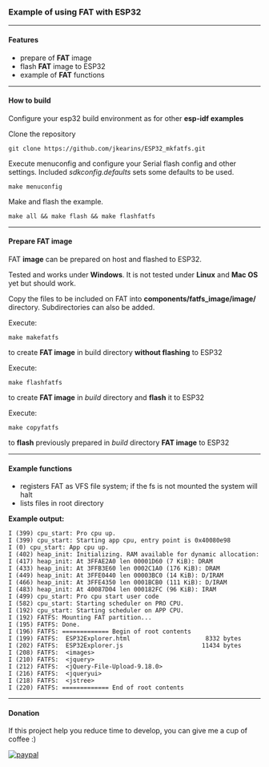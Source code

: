 ### Example of using **FAT** with ESP32

---

#### Features

* prepare of **FAT** image
* flash **FAT** image to ESP32
* example of **FAT** functions

---

#### How to build

Configure your esp32 build environment as for other **esp-idf examples**

Clone the repository

`git clone https://github.com/jkearins/ESP32_mkfatfs.git`

Execute menuconfig and configure your Serial flash config and other settings. Included *sdkconfig.defaults* sets some defaults to be used.

`make menuconfig`

Make and flash the example.

`make all && make flash && make flashfatfs`

---

#### Prepare **FAT** image

FAT **image** can be prepared on host and flashed to ESP32.

Tested and works under **Windows**.
It is not tested under **Linux** and **Mac OS** yet but should work.

Copy the files to be included on FAT into **components/fatfs_image/image/** directory. Subdirectories can also be added.

Execute:

`make makefatfs`

to create **FAT image** in build directory **without flashing** to ESP32

Execute:

`make flashfatfs`

to create **FAT image** in *build* directory and **flash** it to ESP32

Execute:

`make copyfatfs`

to **flash** previously prepared in *build* directory **FAT image** to ESP32

---

#### Example functions

* registers FAT as VFS file system; if the fs is not mounted the system will halt
* lists files in root directory


**Example output:**

```
I (399) cpu_start: Pro cpu up.
I (399) cpu_start: Starting app cpu, entry point is 0x40080e98
I (0) cpu_start: App cpu up.
I (402) heap_init: Initializing. RAM available for dynamic allocation:
I (417) heap_init: At 3FFAE2A0 len 00001D60 (7 KiB): DRAM
I (433) heap_init: At 3FFB3E60 len 0002C1A0 (176 KiB): DRAM
I (449) heap_init: At 3FFE0440 len 00003BC0 (14 KiB): D/IRAM
I (466) heap_init: At 3FFE4350 len 0001BCB0 (111 KiB): D/IRAM
I (483) heap_init: At 40087D04 len 000182FC (96 KiB): IRAM
I (499) cpu_start: Pro cpu start user code
I (582) cpu_start: Starting scheduler on PRO CPU.
I (192) cpu_start: Starting scheduler on APP CPU.
I (192) FATFS: Mounting FAT partition...
I (195) FATFS: Done.
I (196) FATFS: ============= Begin of root contents
I (199) FATFS: 	ESP32Explorer.html              	   8332 bytes
I (202) FATFS: 	ESP32Explorer.js                	  11434 bytes
I (208) FATFS: 	<images>
I (210) FATFS: 	<jquery>
I (212) FATFS: 	<jQuery-File-Upload-9.18.0>
I (216) FATFS: 	<jqueryui>
I (218) FATFS: 	<jstree>
I (220) FATFS: ============= End of root contents

```

---

#### Donation
If this project help you reduce time to develop, you can give me a cup of coffee :) 

[![paypal](https://www.paypalobjects.com/en_US/i/btn/btn_donateCC_LG.gif)](https://www.paypal.com/cgi-bin/webscr?cmd=_donations&business=KRVFZP9KNCRSG&lc=GB&item_name=ESP32_mkfatfs&item_number=1&no_note=1&no_shipping=1&currency_code=USD&bn=PP%2dDonationsBF%3abtn_donateCC_LG%2egif%3aNonHosted)
